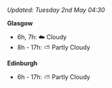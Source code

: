 *Updated: Tuesday 2nd May 04:30*

**Glasgow**

* 6h, 7h: :cloud: Cloudy
* 8h - 17h: :partly_sunny: Partly Cloudy

**Edinburgh**

* 6h - 17h: :partly_sunny: Partly Cloudy
